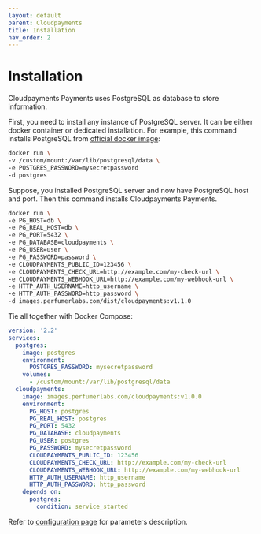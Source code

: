 ```yaml
---
layout: default
parent: Cloudpayments
title: Installation
nav_order: 2
---
```


Installation
============

Cloudpayments Payments uses PostgreSQL as database to store information.

First, you need to install any instance of PostgreSQL server. It can be either docker container or dedicated installation.
For example, this command installs PostgreSQL from [official docker image](https://hub.docker.com/_/postgres):

```bash
docker run \
-v /custom/mount:/var/lib/postgresql/data \
-e POSTGRES_PASSWORD=mysecretpassword
-d postgres
```

Suppose, you installed PostgreSQL server and now have PostgreSQL host and port. Then this command installs Cloudpayments Payments.

```bash
docker run \
-e PG_HOST=db \
-e PG_REAL_HOST=db \
-e PG_PORT=5432 \
-e PG_DATABASE=cloudpayments \
-e PG_USER=user \
-e PG_PASSWORD=password \
-e CLOUDPAYMENTS_PUBLIC_ID=123456 \
-e CLOUDPAYMENTS_CHECK_URL=http://example.com/my-check-url \
-e CLOUDPAYMENTS_WEBHOOK_URL=http://example.com/my-webhook-url \
-e HTTP_AUTH_USERNAME=http_username \
-e HTTP_AUTH_PASSWORD=http_password \
-d images.perfumerlabs.com/dist/cloudpayments:v1.1.0
```

Tie all together with Docker Compose:

```yml
version: '2.2'
services:
  postgres:
    image: postgres
    environment:
      POSTGRES_PASSWORD: mysecretpassword
    volumes:
      - /custom/mount:/var/lib/postgresql/data
  cloudpayments:
    image: images.perfumerlabs.com/cloudpayments:v1.0.0
    environment:
      PG_HOST: postgres
      PG_REAL_HOST: postgres
      PG_PORT: 5432
      PG_DATABASE: cloudpayments
      PG_USER: postgres
      PG_PASSWORD: mysecretpassword
      CLOUDPAYMENTS_PUBLIC_ID: 123456
      CLOUDPAYMENTS_CHECK_URL: http://example.com/my-check-url
      CLOUDPAYMENTS_WEBHOOK_URL: http://example.com/my-webhook-url
      HTTP_AUTH_USERNAME: http_username
      HTTP_AUTH_PASSWORD: http_password
    depends_on:
      postgres:
        condition: service_started
```

Refer to [configuration page](/images/cloudpayments/config) for parameters description.
